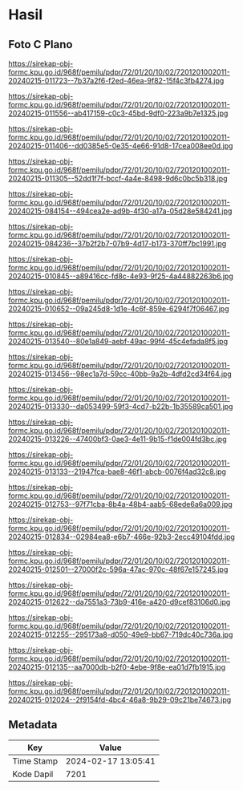 # Hasil

## Foto C Plano

https://sirekap-obj-formc.kpu.go.id/968f/pemilu/pdpr/72/01/20/10/02/7201201002011-20240215-011723--7b37a2f6-f2ed-46ea-9f82-15f4c3fb4274.jpg

https://sirekap-obj-formc.kpu.go.id/968f/pemilu/pdpr/72/01/20/10/02/7201201002011-20240215-011556--ab417159-c0c3-45bd-9df0-223a9b7e1325.jpg

https://sirekap-obj-formc.kpu.go.id/968f/pemilu/pdpr/72/01/20/10/02/7201201002011-20240215-011406--dd0385e5-0e35-4e66-91d8-17cea008ee0d.jpg

https://sirekap-obj-formc.kpu.go.id/968f/pemilu/pdpr/72/01/20/10/02/7201201002011-20240215-011305--52dd1f7f-bccf-4a4e-8498-9d6c0bc5b318.jpg

https://sirekap-obj-formc.kpu.go.id/968f/pemilu/pdpr/72/01/20/10/02/7201201002011-20240215-084154--494cea2e-ad9b-4f30-a17a-05d28e584241.jpg

https://sirekap-obj-formc.kpu.go.id/968f/pemilu/pdpr/72/01/20/10/02/7201201002011-20240215-084236--37b2f2b7-07b9-4d17-b173-370ff7bc1991.jpg

https://sirekap-obj-formc.kpu.go.id/968f/pemilu/pdpr/72/01/20/10/02/7201201002011-20240215-010845--a89416cc-fd8c-4e93-9f25-4a44882263b6.jpg

https://sirekap-obj-formc.kpu.go.id/968f/pemilu/pdpr/72/01/20/10/02/7201201002011-20240215-010652--09a245d8-1d1e-4c6f-859e-6294f7f06467.jpg

https://sirekap-obj-formc.kpu.go.id/968f/pemilu/pdpr/72/01/20/10/02/7201201002011-20240215-013540--80e1a849-aebf-49ac-99f4-45c4efada8f5.jpg

https://sirekap-obj-formc.kpu.go.id/968f/pemilu/pdpr/72/01/20/10/02/7201201002011-20240215-013456--98ec1a7d-59cc-40bb-9a2b-4dfd2cd34f64.jpg

https://sirekap-obj-formc.kpu.go.id/968f/pemilu/pdpr/72/01/20/10/02/7201201002011-20240215-013330--da053499-59f3-4cd7-b22b-1b35589ca501.jpg

https://sirekap-obj-formc.kpu.go.id/968f/pemilu/pdpr/72/01/20/10/02/7201201002011-20240215-013226--47400bf3-0ae3-4e11-9b15-f1de004fd3bc.jpg

https://sirekap-obj-formc.kpu.go.id/968f/pemilu/pdpr/72/01/20/10/02/7201201002011-20240215-013133--21947fca-bae8-46f1-abcb-0076f4ad32c8.jpg

https://sirekap-obj-formc.kpu.go.id/968f/pemilu/pdpr/72/01/20/10/02/7201201002011-20240215-012753--97f71cba-8b4a-48b4-aab5-68ede6a6a009.jpg

https://sirekap-obj-formc.kpu.go.id/968f/pemilu/pdpr/72/01/20/10/02/7201201002011-20240215-012834--02984ea8-e6b7-466e-92b3-2ecc49104fdd.jpg

https://sirekap-obj-formc.kpu.go.id/968f/pemilu/pdpr/72/01/20/10/02/7201201002011-20240215-012501--27000f2c-596a-47ac-970c-48f67e157245.jpg

https://sirekap-obj-formc.kpu.go.id/968f/pemilu/pdpr/72/01/20/10/02/7201201002011-20240215-012622--da7551a3-73b9-416e-a420-d9cef83106d0.jpg

https://sirekap-obj-formc.kpu.go.id/968f/pemilu/pdpr/72/01/20/10/02/7201201002011-20240215-012255--295173a8-d050-49e9-bb67-719dc40c736a.jpg

https://sirekap-obj-formc.kpu.go.id/968f/pemilu/pdpr/72/01/20/10/02/7201201002011-20240215-012135--aa7000db-b2f0-4ebe-9f8e-ea01d7fb1915.jpg

https://sirekap-obj-formc.kpu.go.id/968f/pemilu/pdpr/72/01/20/10/02/7201201002011-20240215-012024--2f9154fd-4bc4-46a8-9b29-09c21be74673.jpg


## Metadata

| Key        | Value               |
| ---------- | ------------------- |
| Time Stamp | 2024-02-17 13:05:41 |
| Kode Dapil | 7201                |



